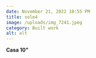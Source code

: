 ```yaml
---
date: November 21, 2022 10:55 PM
title: sole4
image: /uploads/img_7241.jpeg
category: Built work
alt: alt
---
```

**Casa 10"**